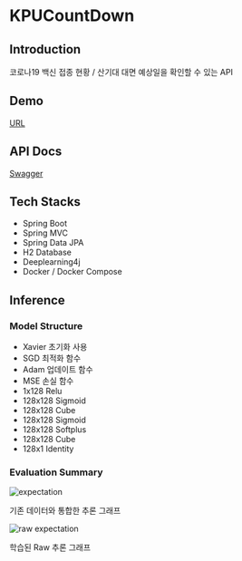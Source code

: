 # KPUCountDown

## Introduction

코로나19 백신 접종 현황 / 산기대 대면 예상일을 확인할 수 있는 API

## Demo

[URL](http://13.125.8.153:8080)

## API Docs

[Swagger](http://13.125.8.153:8080/swagger-ui/)

## Tech Stacks

* Spring Boot
* Spring MVC
* Spring Data JPA
* H2 Database
* Deeplearning4j
* Docker / Docker Compose

## Inference

### Model Structure

* Xavier 초기화 사용
* SGD 최적화 함수
* Adam 업데이트 함수
* MSE 손실 함수
* 1x128 Relu
* 128x128 Sigmoid
* 128x128 Cube
* 128x128 Sigmoid
* 128x128 Softplus
* 128x128 Cube
* 128x1 Identity 

### Evaluation Summary

![expectation](https://user-images.githubusercontent.com/32592965/132117091-6a813d15-7c98-4590-841d-d0e3b5c2eef0.png)

기존 데이터와 통합한 추론 그래프

![raw expectation](https://user-images.githubusercontent.com/32592965/132117093-ec21032c-cdb9-4759-95fb-e1d1fc42ef8e.png)

학습된 Raw 추론 그래프
